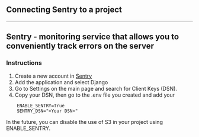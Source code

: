 ## Connecting Sentry to a project
---
Sentry - monitoring service that allows you to conveniently track errors on the server
---
### Instructions
1. Create a new account in [Sentry](https://sentry.io/)
2. Add the application and select Django
3. Go to Settings on the main page and search for Client Keys (DSN).
4. Copy your DSN, then go to the .env file you created and add your
```env
    ENABLE_SENTRY=True
    SENTRY_DSN="<Your DSN>"
```

In the future, you can disable the use of S3 in your project using ENABLE_SENTRY.